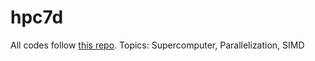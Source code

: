 # hpc7d

All codes follow [this repo](https://github.com/kaityo256/sevendayshpc). Topics: Supercomputer, Parallelization, SIMD